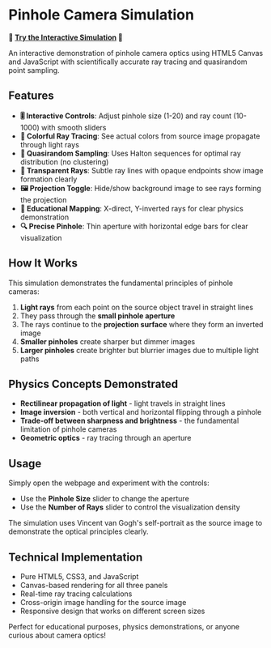 # Pinhole Camera Simulation

**🔬 [Try the Interactive Simulation](https://qemqemqem.github.io/pinhole/) 🔬**

An interactive demonstration of pinhole camera optics using HTML5 Canvas and JavaScript with scientifically accurate ray tracing and quasirandom point sampling.

## Features

- **🎚️ Interactive Controls**: Adjust pinhole size (1-20) and ray count (10-1000) with smooth sliders
- **🌈 Colorful Ray Tracing**: See actual colors from source image propagate through light rays
- **🎲 Quasirandom Sampling**: Uses Halton sequences for optimal ray distribution (no clustering)
- **👻 Transparent Rays**: Subtle ray lines with opaque endpoints show image formation clearly
- **🖼️ Projection Toggle**: Hide/show background image to see rays forming the projection
- **📐 Educational Mapping**: X-direct, Y-inverted rays for clear physics demonstration
- **🔍 Precise Pinhole**: Thin aperture with horizontal edge bars for clear visualization

## How It Works

This simulation demonstrates the fundamental principles of pinhole cameras:

1. **Light rays** from each point on the source object travel in straight lines
2. They pass through the **small pinhole aperture**
3. The rays continue to the **projection surface** where they form an inverted image
4. **Smaller pinholes** create sharper but dimmer images
5. **Larger pinholes** create brighter but blurrier images due to multiple light paths

## Physics Concepts Demonstrated

- **Rectilinear propagation of light** - light travels in straight lines
- **Image inversion** - both vertical and horizontal flipping through a pinhole
- **Trade-off between sharpness and brightness** - the fundamental limitation of pinhole cameras
- **Geometric optics** - ray tracing through an aperture

## Usage

Simply open the webpage and experiment with the controls:
- Use the **Pinhole Size** slider to change the aperture
- Use the **Number of Rays** slider to control the visualization density

The simulation uses Vincent van Gogh's self-portrait as the source image to demonstrate the optical principles clearly.

## Technical Implementation

- Pure HTML5, CSS3, and JavaScript
- Canvas-based rendering for all three panels
- Real-time ray tracing calculations
- Cross-origin image handling for the source image
- Responsive design that works on different screen sizes

Perfect for educational purposes, physics demonstrations, or anyone curious about camera optics!
